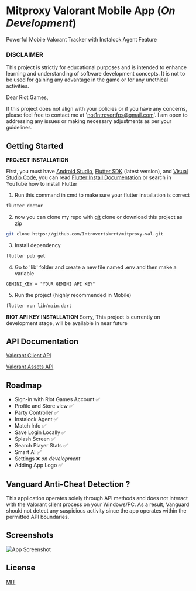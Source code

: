
# Mitproxy Valorant Mobile App (_On Development_)

Powerful Mobile Valorant Tracker with Instalock Agent Feature

### DISCLAIMER
This project is strictly for educational purposes and is intended to enhance learning and understanding of software development concepts. It is not to be used for gaining any advantage in the game or for any unethical activities.


Dear Riot Games,

If this project does not align with your policies or if you have any concerns, please feel free to contact me at 'not1ntrovertfps@gmail.com'. I am open to addressing any issues or making necessary adjustments as per your guidelines.
## Getting Started

**PROJECT INSTALLATION**

First, you must have [Android Studio](https://developer.android.com/studio), [Flutter SDK](https://docs.flutter.dev/release/archive?tab=windows) (latest version), and [Visual Studio Code](https://code.visualstudio.com/download), you can read [Flutter Install Documentation](https://flutter-ko.dev/get-started/install) or search in YouTube how to install Flutter

1. Run this command in cmd to make sure your flutter installation is correct
```bash
flutter doctor
```
2. now you can clone my repo with [git](https://git-scm.com/downloads) clone or download this project as zip
```bash
git clone https://github.com/Introvertskrrt/mitproxy-val.git
```
3. Install dependency
```bash
flutter pub get
```
4. Go to 'lib' folder and create a new file named .env and then make a variable
```
GEMINI_KEY = "YOUR GEMINI API KEY"
```
5. Run the project (highly recommended in Mobile)
```bash
flutter run lib/main.dart
```

**RIOT API KEY INSTALLATION**
Sorry, This project is currently on development stage, will be available in near future

## API Documentation

[Valorant Client API](https://valapidocs.techchrism.me/)

[Valorant Assets API](https://valorant-api.com/)

## Roadmap

- Sign-in with Riot Games Account ✅
- Profile and Store view ✅
- Party Controller ✅
- Instalock Agent ✅
- Match Info ✅
- Save Login Locally ✅
- Splash Screen ✅
- Search Player Stats ✅
- Smart AI ✅
- Settings ❌ _on development_
- Adding App Logo ✅


## Vanguard Anti-Cheat Detection ?
This application operates solely through API methods and does not interact with the Valorant client process on your Windows/PC. As a result, Vanguard should not detect any suspicious activity since the app operates within the permitted API boundaries.
## Screenshots

![App Screenshot](https://via.placeholder.com/468x300?text=Coming+Soon)


## License

[MIT](https://choosealicense.com/licenses/mit/)

